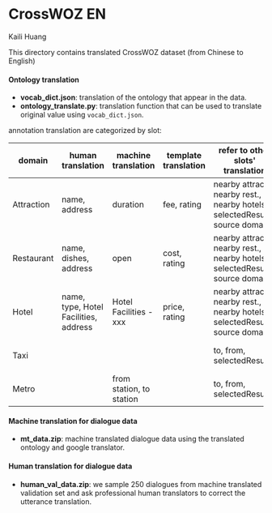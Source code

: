 # CrossWOZ EN

Kaili Huang

This directory contains translated CrossWOZ dataset (from Chinese to English)

#### Ontology translation

- **vocab_dict.json**: translation of the ontology that appear in the data.
- **ontology_translate.py**: translation function that can be used to translate original value using `vocab_dict.json`.

annotation translation are categorized by slot:

| domain     | human translation                     | machine translation      | template translation | refer to other slots' translation                            | don't translate        |
| ---------- | ------------------------------------- | ------------------------ | -------------------- | ------------------------------------------------------------ | ---------------------- |
| Attraction | name, address                         | duration                 | fee, rating          | nearby attract., nearby rest., nearby hotels, selectedResults, source domain | phone                  |
| Restaurant | name, dishes, address                 | open                     | cost, rating         | nearby attract., nearby rest., nearby hotels, selectedResults, source domain | phone                  |
| Hotel      | name, type, Hotel Facilities, address | Hotel Facilities - xxx   | price, rating        | nearby attract., nearby rest., nearby hotels, selectedResults, source domain | phone                  |
| Taxi       |                                       |                          |                      | to, from, selectedResults                                    | car type, plate number |
| Metro      |                                       | from station, to station |                      | to, from, selectedResults                                    |                        |



#### Machine translation for dialogue data

- **mt_data.zip**: machine translated dialogue data using the translated ontology and google translator.



#### Human translation for dialogue data

- **human_val_data.zip**: we sample 250 dialogues from machine translated validation set and ask professional human translators to correct the utterance translation.




